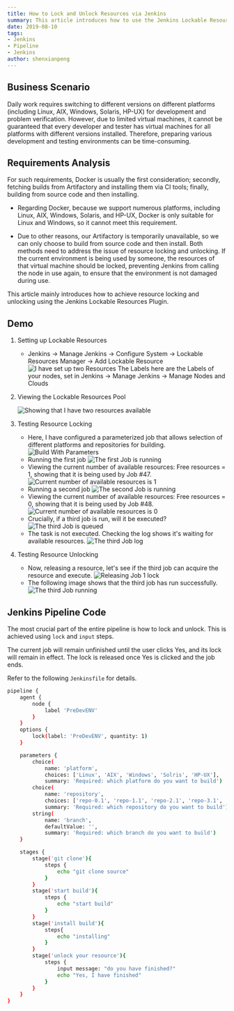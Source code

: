 ```yaml
---
title: How to Lock and Unlock Resources via Jenkins
summary: This article introduces how to use the Jenkins Lockable Resources plugin to manage and lock resources, ensuring exclusivity and security of resources in a multi-task environment.
date: 2019-08-10
tags:
- Jenkins
- Pipeline
- Jenkins
author: shenxianpeng
---
```


## Business Scenario

Daily work requires switching to different versions on different platforms (including Linux, AIX, Windows, Solaris, HP-UX) for development and problem verification. However, due to limited virtual machines, it cannot be guaranteed that every developer and tester has virtual machines for all platforms with different versions installed. Therefore, preparing various development and testing environments can be time-consuming.



## Requirements Analysis

For such requirements, Docker is usually the first consideration; secondly, fetching builds from Artifactory and installing them via CI tools; finally, building from source code and then installing.

* Regarding Docker, because we support numerous platforms, including Linux, AIX, Windows, Solaris, and HP-UX, Docker is only suitable for Linux and Windows, so it cannot meet this requirement.

* Due to other reasons, our Artifactory is temporarily unavailable, so we can only choose to build from source code and then install. Both methods need to address the issue of resource locking and unlocking. If the current environment is being used by someone, the resources of that virtual machine should be locked, preventing Jenkins from calling the node in use again, to ensure that the environment is not damaged during use.

This article mainly introduces how to achieve resource locking and unlocking using the Jenkins Lockable Resources Plugin.

## Demo

1. Setting up Lockable Resources

    * Jenkins -> Manage Jenkins -> Configure System -> Lockable Resources Manager -> Add Lockable Resource
    ![I have set up two Resources ](config-lock-resource.png)
    The Labels here are the Labels of your nodes, set in Jenkins -> Manage Jenkins -> Manage Nodes and Clouds

2. Viewing the Lockable Resources Pool

    ![Showing that I have two resources available ](lock-resource-pool.png)

3. Testing Resource Locking
    * Here, I have configured a parameterized job that allows selection of different platforms and repositories for building.
    ![ Build With Parameters ](build-with-parameters.png)
    * Running the first job
    ![ The first Job is running ](build-with-parameters-1.png)
    * Viewing the current number of available resources: Free resources = 1, showing that it is being used by Job #47.
    ![Current number of available resources is 1](lock-resource-pool-1.png)
    * Running a second job
    ![ The second Job is running ](build-with-parameters-2.png)
    * Viewing the current number of available resources: Free resources = 0, showing that it is being used by Job #48.
    ![Current number of available resources is 0](lock-resource-pool-2.png)
    * Crucially, if a third job is run, will it be executed?
    ![ The third Job is queued ](build-with-parameters-3.png)
    *  The task is not executed. Checking the log shows it's waiting for available resources.
    ![ The third Job log ](build-with-parameters-3-log.png)

4. Testing Resource Unlocking
    * Now, releasing a resource, let's see if the third job can acquire the resource and execute.
    ![ Releasing Job 1 lock ](unlock-job-1.png)
    * The following image shows that the third job has run successfully.
    ![ The third Job running ](unlock-job-1-after.png)

## Jenkins Pipeline Code

The most crucial part of the entire pipeline is how to lock and unlock. This is achieved using `lock` and `input` steps.

The current job will remain unfinished until the user clicks Yes, and its lock will remain in effect.  The lock is released once Yes is clicked and the job ends.

Refer to the following `Jenkinsfile` for details.

```bash
pipeline {
    agent {
        node {
            label 'PreDevENV'
        }
    }
    options {
        lock(label: 'PreDevENV', quantity: 1)
    }

    parameters {
        choice(
            name: 'platform',
            choices: ['Linux', 'AIX', 'Windows', 'Solris', 'HP-UX'],
            summary: 'Required: which platform do you want to build')
        choice(
            name: 'repository',
            choices: ['repo-0.1', 'repo-1.1', 'repo-2.1', 'repo-3.1', 'repo-4.1'],
            summary: 'Required: which repository do you want to build')
        string(
            name: 'branch',
            defaultValue: '',
            summary: 'Required: which branch do you want to build')
    }

    stages {
        stage('git clone'){
            steps {
                echo "git clone source"
            }
        }
        stage('start build'){
            steps {
                echo "start build"
            }
        }
        stage('install build'){
            steps{
                echo "installing"
            }
        }
        stage('unlock your resource'){
            steps {
                input message: "do you have finished?"
                echo "Yes, I have finished"
            }
        }
    }
}
```